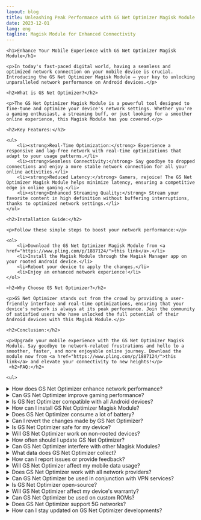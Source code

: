 ```yaml
---
layout: blog
title: Unleashing Peak Performance with GS Net Optimizer Magisk Module
date: 2023-12-01
lang: eng
tagline: Magisk Module for Enhanced Connectivity
---
```

<script async src="https://pagead2.googlesyndication.com/pagead/js/adsbygoogle.js?client=ca-pub-8370893026371321"
     crossorigin="anonymous"></script>
<!-- Display 2 -->
<ins class="adsbygoogle"
     style="display:block"
     data-ad-client="ca-pub-8370893026371321"
     data-ad-slot="4101050007"
     data-ad-format="auto"
     data-full-width-responsive="true"></ins>
<script>
     (adsbygoogle = window.adsbygoogle || []).push({});
</script>

<html>

<head>
    <title>GS Net Optimizer Magisk Module</title>
    <!-- Add your SEO-friendly meta tags here -->
</head>

<body>

    <h1>Enhance Your Mobile Experience with GS Net Optimizer Magisk Module</h1>

    <p>In today's fast-paced digital world, having a seamless and optimized network connection on your mobile device is crucial. Introducing the GS Net Optimizer Magisk Module – your key to unlocking unparalleled network performance on Android devices.</p>

    <h2>What is GS Net Optimizer?</h2>

    <p>The GS Net Optimizer Magisk Module is a powerful tool designed to fine-tune and optimize your device's network settings. Whether you're a gaming enthusiast, a streaming buff, or just looking for a smoother online experience, this Magisk Module has you covered.</p>

    <h2>Key Features:</h2>

    <ul>
        <li><strong>Real-Time Optimization:</strong> Experience a responsive and lag-free network with real-time optimizations that adapt to your usage patterns.</li>
        <li><strong>Seamless Connectivity:</strong> Say goodbye to dropped connections and enjoy a more stable network connection for all your online activities.</li>
        <li><strong>Reduced Latency:</strong> Gamers, rejoice! The GS Net Optimizer Magisk Module helps minimize latency, ensuring a competitive edge in online gaming.</li>
        <li><strong>Enhanced Streaming Quality:</strong> Stream your favorite content in high definition without buffering interruptions, thanks to optimized network settings.</li>
    </ul>

    <h2>Installation Guide:</h2>

    <p>Follow these simple steps to boost your network performance:</p>

    <ol>
        <li>Download the GS Net Optimizer Magisk Module from <a href="https://www.pling.com/p/1887124/">this link</a>.</li>
        <li>Install the Magisk Module through the Magisk Manager app on your rooted Android device.</li>
        <li>Reboot your device to apply the changes.</li>
        <li>Enjoy an enhanced network experience!</li>
    </ol>

    <h2>Why Choose GS Net Optimizer?</h2>

    <p>GS Net Optimizer stands out from the crowd by providing a user-friendly interface and real-time optimizations, ensuring that your device's network is always at its peak performance. Join the community of satisfied users who have unlocked the full potential of their Android devices with this Magisk Module.</p>

    <h2>Conclusion:</h2>

    <p>Upgrade your mobile experience with the GS Net Optimizer Magisk Module. Say goodbye to network-related frustrations and hello to a smoother, faster, and more enjoyable online journey. Download the module now from <a href="https://www.pling.com/p/1887124/">this link</a> and elevate your connectivity to new heights!</p>
     <h2>FAQ:</h2>

    <ul>

<!--[ Accordion start ]-->
<div class='showH' itemscope='' itemtype='https://schema.org/FAQPage'>

  <!-- FAQ 1 -->
  <details class='ac' itemscope='' itemprop='mainEntity' itemtype='https://schema.org/Question'>
    <summary itemprop='name'>How does GS Net Optimizer enhance network performance?</summary>
    <div class='aC' itemscope='' itemprop='acceptedAnswer' itemtype='https://schema.org/Answer'>
      <p itemprop='text'>GS Net Optimizer works by implementing real-time optimizations, adapting to your usage patterns for a more responsive and lag-free network experience.</p>
    </div>
  </details>

  <!-- FAQ 2 -->
  <details class='ac alt' itemscope='' itemprop='mainEntity' itemtype='https://schema.org/Question'>
    <summary itemprop='name'>Can GS Net Optimizer improve gaming performance?</summary>
    <div class='aC' itemscope='' itemprop='acceptedAnswer' itemtype='https://schema.org/Answer'>
      <p itemprop='text'>Absolutely! GS Net Optimizer minimizes latency, providing a competitive edge for online gaming enthusiasts.</p>
    </div>
  </details>

  <!-- FAQ 3 -->
  <details class='ac' itemscope='' itemprop='mainEntity' itemtype='https://schema.org/Question'>
    <summary itemprop='name'>Is GS Net Optimizer compatible with all Android devices?</summary>
    <div class='aC' itemscope='' itemprop='acceptedAnswer' itemtype='https://schema.org/Answer'>
      <p itemprop='text'>Yes, GS Net Optimizer is designed to be compatible with a wide range of Android devices, ensuring broad accessibility.</p>
    </div>
  </details>

  <!-- FAQ 4 -->
  <details class='ac alt' itemscope='' itemprop='mainEntity' itemtype='https://schema.org/Question'>
    <summary itemprop='name'>How can I install GS Net Optimizer Magisk Module?</summary>
    <div class='aC' itemscope='' itemprop='acceptedAnswer' itemtype='https://schema.org/Answer'>
      <p itemprop='text'>Simply download the module from the provided link, install it through Magisk Manager, and reboot your device to apply the changes.</p>
    </div>
  </details>

  <!-- FAQ 5 -->
  <details class='ac' itemscope='' itemprop='mainEntity' itemtype='https://schema.org/Question'>
    <summary itemprop='name'>Does GS Net Optimizer consume a lot of battery?</summary>
    <div class='aC' itemscope='' itemprop='acceptedAnswer' itemtype='https://schema.org/Answer'>
      <p itemprop='text'>No, GS Net Optimizer is designed to optimize network performance without significantly impacting battery life.</p>
    </div>
  </details>

  <!-- FAQ 6 -->
  <details class='ac alt' itemscope='' itemprop='mainEntity' itemtype='https://schema.org/Question'>
    <summary itemprop='name'>Can I revert the changes made by GS Net Optimizer?</summary>
    <div class='aC' itemscope='' itemprop='acceptedAnswer' itemtype='https://schema.org/Answer'>
      <p itemprop='text'>Yes, you can easily disable or uninstall the GS Net Optimizer Magisk Module through Magisk Manager.</p>
    </div>
  </details>

  <!-- FAQ 7 -->
  <details class='ac' itemscope='' itemprop='mainEntity' itemtype='https://schema.org/Question'>
    <summary itemprop='name'>Is GS Net Optimizer safe for my device?</summary>
    <div class='aC' itemscope='' itemprop='acceptedAnswer' itemtype='https://schema.org/Answer'>
      <p itemprop='text'>Yes, GS Net Optimizer is developed with a focus on safety, and it undergoes thorough testing to ensure it doesn't harm your device.</p>
    </div>
  </details>

  <!-- FAQ 8 -->
  <details class='ac alt' itemscope='' itemprop='mainEntity' itemtype='https://schema.org/Question'>
    <summary itemprop='name'>Will GS Net Optimizer work on non-rooted devices?</summary>
    <div class='aC' itemscope='' itemprop='acceptedAnswer' itemtype='https://schema.org/Answer'>
      <p itemprop='text'>No, GS Net Optimizer requires a rooted device with Magisk installed for optimal functionality.</p>
    </div>
  </details>

  <!-- FAQ 9 -->
  <details class='ac' itemscope='' itemprop='mainEntity' itemtype='https://schema.org/Question'>
    <summary itemprop='name'>How often should I update GS Net Optimizer?</summary>
    <div class='aC' itemscope='' itemprop='acceptedAnswer' itemtype='https://schema.org/Answer'>
      <p itemprop='text'>It's recommended to check for updates periodically and install the latest version to benefit from improvements and new features.</p>
    </div>
  </details>

  <!-- FAQ 10 -->
  <details class='ac alt' itemscope='' itemprop='mainEntity' itemtype='https://schema.org/Question'>
    <summary itemprop='name'>Can GS Net Optimizer interfere with other Magisk Modules?</summary>
    <div class='aC' itemscope='' itemprop='acceptedAnswer' itemtype='https://schema.org/Answer'>
      <p itemprop='text'>Compatibility is generally ensured, but it's advisable to check for any known conflicts with other Magisk Modules.</p>
    </div>
  </details>

  <!-- FAQ 11 -->
  <details class='ac' itemscope='' itemprop='mainEntity' itemtype='https://schema.org/Question'>
    <summary itemprop='name'>What data does GS Net Optimizer collect?</summary>
    <div class='aC' itemscope='' itemprop='acceptedAnswer' itemtype='https://schema.org/Answer'>
      <p itemprop='text'>GS Net Optimizer doesn't collect personal data. It focuses solely on optimizing network performance without compromising user privacy.</p>
    </div>
  </details>

  <!-- FAQ 12 -->
  <details class='ac alt' itemscope='' itemprop='mainEntity' itemtype='https://schema.org/Question'>
    <summary itemprop='name'>How can I report issues or provide feedback?</summary>
    <div class='aC' itemscope='' itemprop='acceptedAnswer' itemtype='https://schema.org/Answer'>
      <p itemprop='text'>You can report issues or share feedback through the official support channels provided by the developer.</p>
    </div>
  </details>

  <!-- FAQ 13 -->
  <details class='ac' itemscope='' itemprop='mainEntity' itemtype='https://schema.org/Question'>
    <summary itemprop='name'>Will GS Net Optimizer affect my mobile data usage?</summary>
    <div class='aC' itemscope='' itemprop='acceptedAnswer' itemtype='https://schema.org/Answer'>
      <p itemprop='text'>GS Net Optimizer aims to optimize your network without significantly impacting your mobile data usage.</p>
    </div>
  </details>

  <!-- FAQ 14 -->
  <details class='ac alt' itemscope='' itemprop='mainEntity' itemtype='https://schema.org/Question'>
    <summary itemprop='name'>Does GS Net Optimizer work with all network providers?</summary>
    <div class='aC' itemscope='' itemprop='acceptedAnswer' itemtype='https://schema.org/Answer'>
      <p itemprop='text'>Yes, GS Net Optimizer is designed to enhance network performance irrespective of your network provider.</p>
    </div>
  </details>

  <!-- FAQ 15 -->
  <details class='ac' itemscope='' itemprop='mainEntity' itemtype='https://schema.org/Question'>
    <summary itemprop='name'>Can GS Net Optimizer be used in conjunction with VPN services?</summary>
    <div class='aC' itemscope='' itemprop='acceptedAnswer' itemtype='https://schema.org/Answer'>
      <p itemprop='text'>Yes, GS Net Optimizer can complement VPN services, providing a more optimized and secure network experience.</p>
    </div>
  </details>

  <!-- FAQ 16 -->
  <details class='ac alt' itemscope='' itemprop='mainEntity' itemtype='https://schema.org/Question'>
    <summary itemprop='name'>Is GS Net Optimizer open-source?</summary>
    <div class='aC' itemscope='' itemprop='acceptedAnswer' itemtype='https://schema.org/Answer'>
      <p itemprop='text'>As of now, GS Net Optimizer is not open-source, but the developer may release the source code in the future.</p>
    </div>
  </details>

  <!-- FAQ 17 -->
  <details class='ac' itemscope='' itemprop='mainEntity' itemtype='https://schema.org/Question'>
    <summary itemprop='name'>Will GS Net Optimizer affect my device's warranty?</summary>
    <div class='aC' itemscope='' itemprop='acceptedAnswer' itemtype='https://schema.org/Answer'>
      <p itemprop='text'>Using GS Net Optimizer generally doesn't void your device's warranty, but it's advisable to check your device manufacturer's policies.</p>
    </div>
  </details>

  <!-- FAQ 18 -->
  <details class='ac alt' itemscope='' itemprop='mainEntity' itemtype='https://schema.org/Question'>
    <summary itemprop='name'>Can GS Net Optimizer be used on custom ROMs?</summary>
    <div class='aC' itemscope='' itemprop='acceptedAnswer' itemtype='https://schema.org/Answer'>
      <p itemprop='text'>Yes, GS Net Optimizer is compatible with various custom ROMs, providing an enhanced network experience on custom firmware.</p>
    </div>
  </details>

  <!-- FAQ 19 -->
  <details class='ac' itemscope='' itemprop='mainEntity' itemtype='https://schema.org/Question'>
    <summary itemprop='name'>Does GS Net Optimizer support 5G networks?</summary>
    <div class='aC' itemscope='' itemprop='acceptedAnswer' itemtype='https://schema.org/Answer'>
      <p itemprop='text'>Yes, GS Net Optimizer is designed to optimize network performance on both 4G and 5G networks.</p>
    </div>
  </details>

  <!-- FAQ 20 -->
  <details class='ac alt' itemscope='' itemprop='mainEntity' itemtype='https://schema.org/Question'>
    <summary itemprop='name'>How can I stay updated on GS Net Optimizer developments?</summary>
    <div class='aC' itemscope='' itemprop='acceptedAnswer' itemtype='https://schema.org/Answer'>
      <p itemprop='text'>Stay informed about GS Net Optimizer updates and announcements by regularly checking the official channels provided by the developer.</p>
    </ul>
    </div>
  </details>

</div>


